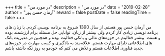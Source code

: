 +++
title = "در مورد من"
description = "در مورد من"
date = "2019-02-28"
author = "آرمان حسن پور"
reward = false
postDate = false
readingTime = false
+++

من آرمان حسن پور هستم. از سال 1390 شروع به برنامه نویسی کردم. با زبان های برنامه نویسی زیادی کار کردم ولی بیشتر از زبان، توانایی حل مسئله برام ارزشمند بوده و هست. بیشتر فعالیتم در حوزه‌های مالی و بانکی فعالیت بوده و همچنین در مدیریت بانک های اطلاعاتی دارای مهارت هستم. علاقه‌مند به یادگیری و کسب مهارت در حوزه‌های جدید فناوری اطلاعات هستم و تلاش می کنم که خودمو به روز نگه داشته باشم.